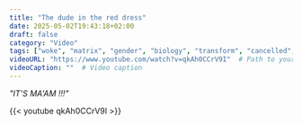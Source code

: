 ```yaml
---
title: "The dude in the red dress"
date: 2025-05-02T19:43:18+02:00
draft: false
category: "Video"
tags: ["woke", "matrix", "gender", "biology", "transform", "cancelled", "identity"]
videoURL: "https://www.youtube.com/watch?v=qkAh0CCrV9I"  # Path to your video
videoCaption: ""  # Video caption
---
```

*"IT'S MA'AM !!!"*

{{< youtube qkAh0CCrV9I >}}